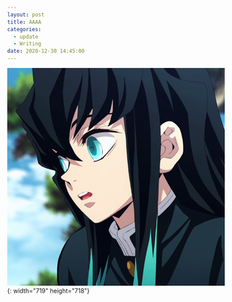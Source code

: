 ```yaml
---
layout: post
title: AAAA
categories:
  - update
  - Writing
date: 2020-12-30 14:45:00
---
```


<img src="/touch-icon.png" class="fit image">{: width="719" height="718"}
